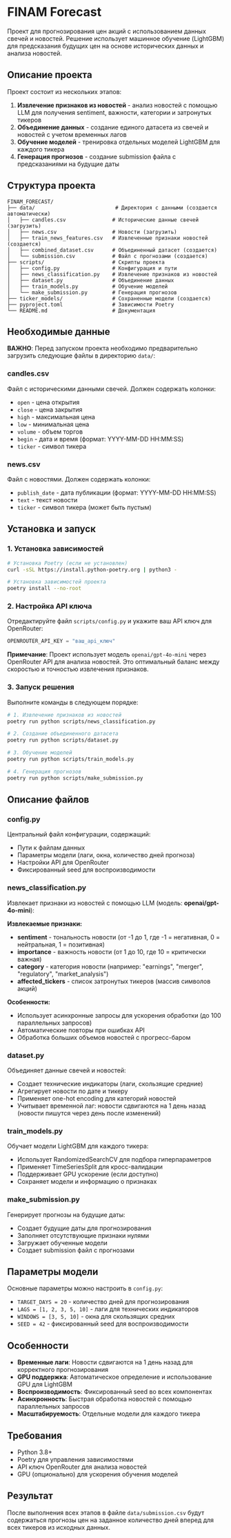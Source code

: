 # FINAM Forecast

Проект для прогнозирования цен акций с использованием данных свечей и новостей. Решение использует машинное обучение (LightGBM) для предсказания будущих цен на основе исторических данных и анализа новостей.

## Описание проекта

Проект состоит из нескольких этапов:
1. **Извлечение признаков из новостей** - анализ новостей с помощью LLM для получения sentiment, важности, категории и затронутых тикеров
2. **Объединение данных** - создание единого датасета из свечей и новостей с учетом временных лагов
3. **Обучение моделей** - тренировка отдельных моделей LightGBM для каждого тикера
4. **Генерация прогнозов** - создание submission файла с предсказаниями на будущие даты

## Структура проекта

```
FINAM_FORECAST/
├── data/                          # Директория с данными (создается автоматически)
│   ├── candles.csv               # Исторические данные свечей (загрузить)
│   ├── news.csv                  # Новости (загрузить)
│   ├── train_news_features.csv   # Извлеченные признаки новостей (создается)
│   ├── combined_dataset.csv      # Объединенный датасет (создается)
│   └── submission.csv            # Файл с прогнозами (создается)
├── scripts/                      # Скрипты проекта
│   ├── config.py                 # Конфигурация и пути
│   ├── news_classification.py    # Извлечение признаков из новостей
│   ├── dataset.py                # Объединение данных
│   ├── train_models.py           # Обучение моделей
│   └── make_submission.py        # Генерация прогнозов
├── ticker_models/                # Сохраненные модели (создается)
├── pyproject.toml                # Зависимости Poetry
└── README.md                     # Документация
```

## Необходимые данные

**ВАЖНО**: Перед запуском проекта необходимо предварительно загрузить следующие файлы в директорию `data/`:

### candles.csv
Файл с историческими данными свечей. Должен содержать колонки:
- `open` - цена открытия
- `close` - цена закрытия  
- `high` - максимальная цена
- `low` - минимальная цена
- `volume` - объем торгов
- `begin` - дата и время (формат: YYYY-MM-DD HH:MM:SS)
- `ticker` - символ тикера

### news.csv
Файл с новостями. Должен содержать колонки:
- `publish_date` - дата публикации (формат: YYYY-MM-DD HH:MM:SS)
- `text` - текст новости
- `ticker` - символ тикера (может быть пустым)

## Установка и запуск

### 1. Установка зависимостей

```bash
# Установка Poetry (если не установлен)
curl -sSL https://install.python-poetry.org | python3 -

# Установка зависимостей проекта
poetry install --no-root
```

### 2. Настройка API ключа

Отредактируйте файл `scripts/config.py` и укажите ваш API ключ для OpenRouter:

```python
OPENROUTER_API_KEY = "ваш_api_ключ"
```

**Примечание**: Проект использует модель `openai/gpt-4o-mini` через OpenRouter API для анализа новостей. Это оптимальный баланс между скоростью и точностью извлечения признаков.

### 3. Запуск решения

Выполните команды в следующем порядке:

```bash
# 1. Извлечение признаков из новостей
poetry run python scripts/news_classification.py

# 2. Создание объединенного датасета
poetry run python scripts/dataset.py

# 3. Обучение моделей
poetry run python scripts/train_models.py

# 4. Генерация прогнозов
poetry run python scripts/make_submission.py
```

## Описание файлов

### config.py
Центральный файл конфигурации, содержащий:
- Пути к файлам данных
- Параметры модели (лаги, окна, количество дней прогноза)
- Настройки API для OpenRouter
- Фиксированный seed для воспроизводимости

### news_classification.py
Извлекает признаки из новостей с помощью LLM (модель: **openai/gpt-4o-mini**):

**Извлекаемые признаки:**
- **sentiment** - тональность новости (от -1 до 1, где -1 = негативная, 0 = нейтральная, 1 = позитивная)
- **importance** - важность новости (от 1 до 10, где 10 = критически важная)
- **category** - категория новости (например: "earnings", "merger", "regulatory", "market_analysis")
- **affected_tickers** - список затронутых тикеров (массив символов акций)

**Особенности:**
- Использует асинхронные запросы для ускорения обработки (до 100 параллельных запросов)
- Автоматические повторы при ошибках API
- Обработка больших объемов новостей с прогресс-баром

### dataset.py
Объединяет данные свечей и новостей:
- Создает технические индикаторы (лаги, скользящие средние)
- Агрегирует новости по дате и тикеру
- Применяет one-hot encoding для категорий новостей
- Учитывает временной лаг: новости сдвигаются на 1 день назад (новости пишутся через день после изменений)

### train_models.py
Обучает модели LightGBM для каждого тикера:
- Использует RandomizedSearchCV для подбора гиперпараметров
- Применяет TimeSeriesSplit для кросс-валидации
- Поддерживает GPU ускорение (если доступно)
- Сохраняет модели и информацию о признаках

### make_submission.py
Генерирует прогнозы на будущие даты:
- Создает будущие даты для прогнозирования
- Заполняет отсутствующие признаки нулями
- Загружает обученные модели
- Создает submission файл с прогнозами

## Параметры модели

Основные параметры можно настроить в `config.py`:

- `TARGET_DAYS = 20` - количество дней для прогнозирования
- `LAGS = [1, 2, 3, 5, 10]` - лаги для технических индикаторов
- `WINDOWS = [3, 5, 10]` - окна для скользящих средних
- `SEED = 42` - фиксированный seed для воспроизводимости

## Особенности

- **Временные лаги**: Новости сдвигаются на 1 день назад для корректного прогнозирования
- **GPU поддержка**: Автоматическое определение и использование GPU для LightGBM
- **Воспроизводимость**: Фиксированный seed во всех компонентах
- **Асинхронность**: Быстрая обработка новостей с помощью параллельных запросов
- **Масштабируемость**: Отдельные модели для каждого тикера

## Требования

- Python 3.8+
- Poetry для управления зависимостями
- API ключ OpenRouter для анализа новостей
- GPU (опционально) для ускорения обучения моделей

## Результат

После выполнения всех этапов в файле `data/submission.csv` будут содержаться прогнозы цен на заданное количество дней вперед для всех тикеров из исходных данных.